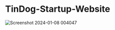# TinDog-Startup-Website
![Screenshot 2024-01-08 004047](https://github.com/rakshitgupta23/TinDog-Startup-Website/assets/114903166/65f32c29-6c6b-49da-b7bf-0b4230020bf3)
